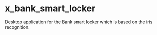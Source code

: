 # x_bank_smart_locker
Desktop application for the Bank smart locker which is based on the iris recognition.
